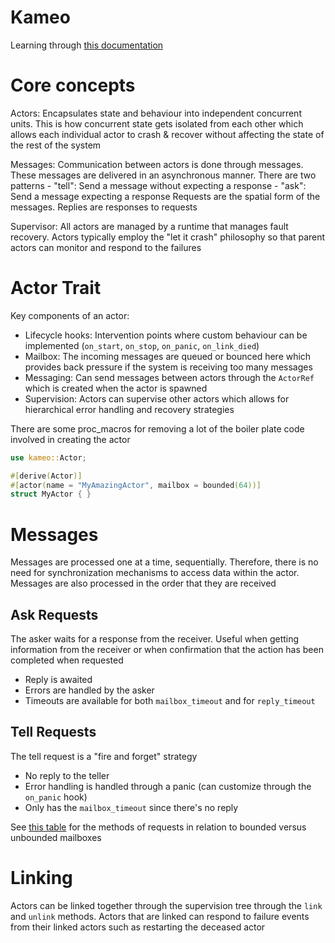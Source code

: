 # Kameo

Learning through [this documentation](https://docs.page/tqwewe/kameo/)

# Core concepts

Actors: Encapsulates state and behaviour into independent concurrent units.
This is how concurrent state gets isolated from each other which allows each
individual actor to crash & recover without affecting the state of the rest of
the system

Messages: Communication between actors is done through messages. These messages
are delivered in an asynchronous manner. There are two patterns
    - "tell": Send a message without expecting a response
    - "ask": Send a message expecting a response
Requests are the spatial form of the messages. Replies are responses to requests

Supervisor: All actors are managed by a runtime that manages fault recovery. Actors
typically employ the "let it crash" philosophy so that parent actors can monitor and
respond to the failures

# Actor Trait

Key components of an actor:
- Lifecycle hooks: Intervention points where custom behaviour can be implemented (`on_start`,
  `on_stop`, `on_panic`, `on_link_died`)
- Mailbox: The incoming messages are queued or bounced here which provides back pressure if
  the system is receiving too many messages
- Messaging: Can send messages between actors through the `ActorRef` which is created when
  the actor is spawned
- Supervision: Actors can supervise other actors which allows for hierarchical error handling
  and recovery strategies

There are some proc_macros for removing a lot of the boiler plate code involved in creating
the actor

```rs
use kameo::Actor;

#[derive(Actor)]
#[actor(name = "MyAmazingActor", mailbox = bounded(64))]
struct MyActor { }
```

# Messages

Messages are processed one at a time, sequentially. Therefore, there is no need for synchronization
mechanisms to access data within the actor. Messages are also processed in the order that they are
received

## Ask Requests

The asker waits for a response from the receiver. Useful when getting information from the receiver or
when confirmation that the action has been completed when requested

- Reply is awaited
- Errors are handled by the asker
- Timeouts are available for both `mailbox_timeout` and for `reply_timeout`

## Tell Requests

The tell request is a "fire and forget" strategy

- No reply to the teller
- Error handling is handled through a panic (can customize through the `on_panic` hook)
- Only has the `mailbox_timeout` since there's no reply

See [this table](https://docs.page/tqwewe/kameo/core-concepts/requests#request-methods) for
the methods of requests in relation to bounded versus unbounded mailboxes

# Linking

Actors can be linked together through the supervision tree through the `link` and `unlink`
methods. Actors that are linked can respond to failure events from their linked actors
such as restarting the deceased actor

